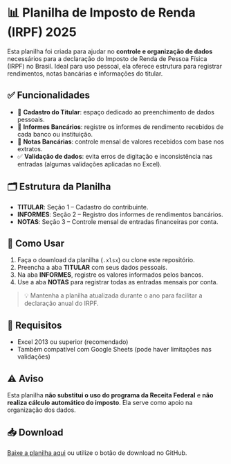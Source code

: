 # 📊 Planilha de Imposto de Renda (IRPF) 2025

Esta planilha foi criada para ajudar no **controle e organização de dados** necessários para a declaração do Imposto de Renda de Pessoa Física (IRPF) no Brasil. Ideal para uso pessoal, ela oferece estrutura para registrar rendimentos, notas bancárias e informações do titular.

## ✅ Funcionalidades

- 📌 **Cadastro do Titular**: espaço dedicado ao preenchimento de dados pessoais.
- 🏦 **Informes Bancários**: registre os informes de rendimento recebidos de cada banco ou instituição.
- 🧾 **Notas Bancárias**: controle mensal de valores recebidos com base nos extratos.
- ✅ **Validação de dados**: evita erros de digitação e inconsistência nas entradas (algumas validações aplicadas no Excel).

## 🗂️ Estrutura da Planilha

- **TITULAR**: Seção 1 – Cadastro do contribuinte.
- **INFORMES**: Seção 2 – Registro dos informes de rendimentos bancários.
- **NOTAS**: Seção 3 – Controle mensal de entradas financeiras por conta.

## 🧾 Como Usar

1. Faça o download da planilha (`.xlsx`) ou clone este repositório.
2. Preencha a aba **TITULAR** com seus dados pessoais.
3. Na aba **INFORMES**, registre os valores informados pelos bancos.
4. Use a aba **NOTAS** para registrar todas as entradas mensais por conta.

> 💡 Mantenha a planilha atualizada durante o ano para facilitar a declaração anual do IRPF.

## 📎 Requisitos

- Excel 2013 ou superior (recomendado)
- Também compatível com Google Sheets (pode haver limitações nas validações)

## ⚠️ Aviso

Esta planilha **não substitui o uso do programa da Receita Federal** e **não realiza cálculo automático do imposto**. Ela serve como apoio na organização dos dados.

## 📥 Download

[Baixe a planilha aqui](https://github.com/user-attachments/files/20540913/Imposto.de.Renda.xlsx) ou utilize o botão de download no GitHub.
